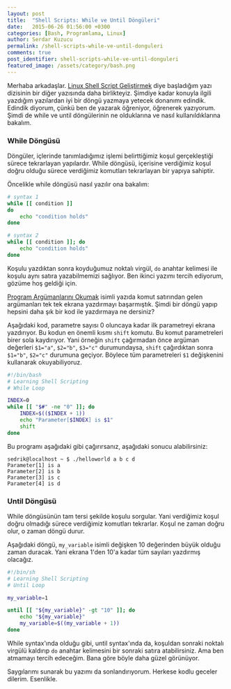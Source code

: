 ```yaml
---
layout: post
title:  "Shell Scripts: While ve Until Döngüleri"
date:   2015-06-26 01:56:00 +0300
categories: [Bash, Programlama, Linux]
author: Serdar Kuzucu
permalink: /shell-scripts-while-ve-until-donguleri
comments: true
post_identifier: shell-scripts-while-ve-until-donguleri
featured_image: /assets/category/bash.png
---
```


Merhaba arkadaşlar. 
[Linux Shell Script Geliştirmek](/linux-shell-script-gelistirmek) 
diye başladığım yazı dizisinin bir diğer yazısında daha birlikteyiz. 
Şimdiye kadar konuyla ilgili yazdığım yazılardan iyi bir döngü yazmaya yetecek donanımı edindik. 
Edindik diyorum, çünkü ben de yazarak öğreniyor, öğrenerek yazıyorum. 
Şimdi de while ve until döngülerinin ne olduklarına ve nasıl kullanıldıklarına bakalım.

<!--more-->

### While Döngüsü

Döngüler, içlerinde tanımladığımız işlemi belirttiğimiz koşul gerçekleştiği sürece tekrarlayan yapılardır. 
While döngüsü, içerisine verdiğimiz koşul doğru olduğu sürece verdiğimiz komutları tekrarlayan bir yapıya sahiptir.

Öncelikle while döngüsü nasıl yazılır ona bakalım:

```bash
# syntax 1
while [[ condition ]]
do
    echo "condition holds"
done

# syntax 2
while [[ condition ]]; do
    echo "condition holds"
done
```

Koşulu yazdıktan sonra koyduğumuz noktalı virgül, 
`do` anahtar kelimesi ile koşulu aynı satıra yazabilmemizi sağlıyor. 
Ben ikinci yazımı tercih ediyorum, gözüme hoş geldiği için.

[Program Argümanlarını Okumak](/shell-scripts-program-argumanlarini-okumak) 
isimli yazıda komut satırından gelen argümanları tek tek ekrana yazdırmayı başarmıştık. 
Şimdi bir döngü yapıp hepsini daha şık bir kod ile yazdırmaya ne dersiniz?

Aşağıdaki kod, parametre sayısı 0 oluncaya kadar ilk parametreyi ekrana yazdırıyor. 
Bu kodun en önemli kısmı `shift` komutu. 
Bu komut parametreleri birer sola kaydırıyor. 
Yani örneğin `shift` çağırmadan önce argüman değerleri `$1="a"`, `$2="b"`, `$3="c"` durumundaysa, 
`shift` çağırdıktan sonra `$1="b"`, `$2="c"` durumuna geçiyor. 
Böylece tüm parametreleri `$1` değişkenini kullanarak okuyabiliyoruz.

```bash
#!/bin/bash
# Learning Shell Scripting
# While Loop

INDEX=0
while [[ "$#" -ne "0" ]]; do
    INDEX=$(($INDEX + 1))
    echo "Parameter[$INDEX] is $1"
    shift
done
```

Bu programı aşağıdaki gibi çağırırsanız, aşağıdaki sonucu alabilirsiniz:

```console
sedrik@localhost ~ $ ./helloworld a b c d
Parameter[1] is a
Parameter[2] is b
Parameter[3] is c
Parameter[4] is d
```

### Until Döngüsü

While döngüsünün tam tersi şekilde koşulu sorgular. 
Yani verdiğimiz koşul doğru olmadığı sürece verdiğimiz komutları tekrarlar. 
Koşul ne zaman doğru olur, o zaman döngü durur.

Aşağıdaki döngü, `my_variable` isimli değişken 10 değerinden büyük olduğu zaman duracak. 
Yani ekrana 1'den 10'a kadar tüm sayıları yazdırmış olacağız.

```bash
#!/bin/sh
# Learning Shell Scripting
# Until Loop

my_variable=1

until [[ "${my_variable}" -gt "10" ]]; do
    echo "${my_variable}"
    my_variable=$((my_variable + 1))
done
```

While syntax'ında olduğu gibi, until syntax'ında da, 
koşuldan sonraki noktalı virgülü kaldırıp 
`do` anahtar kelimesini bir sonraki satıra atabilirsiniz. 
Ama ben atmamayı tercih edeceğim. 
Bana göre böyle daha güzel görünüyor.

Saygılarımı sunarak bu yazımı da sonlandırıyorum. 
Herkese kodlu geceler dilerim. 
Esenlikle.

